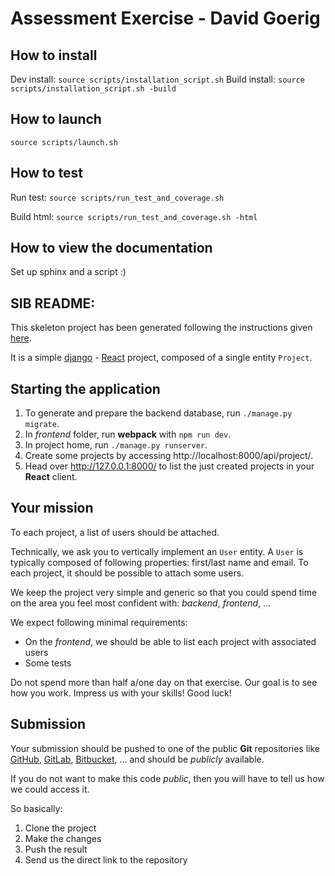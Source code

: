 # Assessment Exercise - David Goerig

## How to install
Dev install:
`source scripts/installation_script.sh`
Build install:
`source scripts/installation_script.sh -build`


## How to launch
`source scripts/launch.sh`

## How to test
Run test:
`source scripts/run_test_and_coverage.sh `

Build html:
`source scripts/run_test_and_coverage.sh -html`
## How to view the documentation
Set up sphinx and a script :)

## SIB README:

This skeleton project has been generated following the instructions given [here](https://www.valentinog.com/blog/drf/).

It is a simple [django](https://www.djangoproject.com/) - [React](https://reactjs.org/) project, composed of a single
entity `Project`.

## Starting the application

1. To generate and prepare the backend database, run `./manage.py migrate`.
1. In _frontend_ folder, run **webpack** with `npm run dev`.
1. In project home, run `./manage.py runserver`.
1. Create some projects by accessing http://localhost:8000/api/project/.
1. Head over http://127.0.0.1:8000/ to list the just created projects in your **React** client.

## Your mission

To each project, a list of users should be attached.

Technically, we ask you to vertically implement an `User` entity. A `User` is typically composed of following
properties: first/last name and email. To each project, it should be possible to attach some users.

We keep the project very simple and generic so that you could spend time on the area you feel most confident with:
_backend_, _frontend_, ...

We expect following minimal requirements:

- On the _frontend_, we should be able to list each project with associated users
- Some tests

Do not spend more than half a/one day on that exercise. Our goal is to see how you work. Impress us with your skills!
Good luck!

## Submission

Your submission should be pushed to one of the public **Git** repositories like [GitHub](https://github.com/),
[GitLab](https://gitlab.com/), [Bitbucket](https://bitbucket.org), ... and should be _publicly_ available.

If you do not want to make this code _public_, then you will have to tell us how we could access it.

So basically:

1. Clone the project
1. Make the changes
1. Push the result
1. Send us the direct link to the repository



